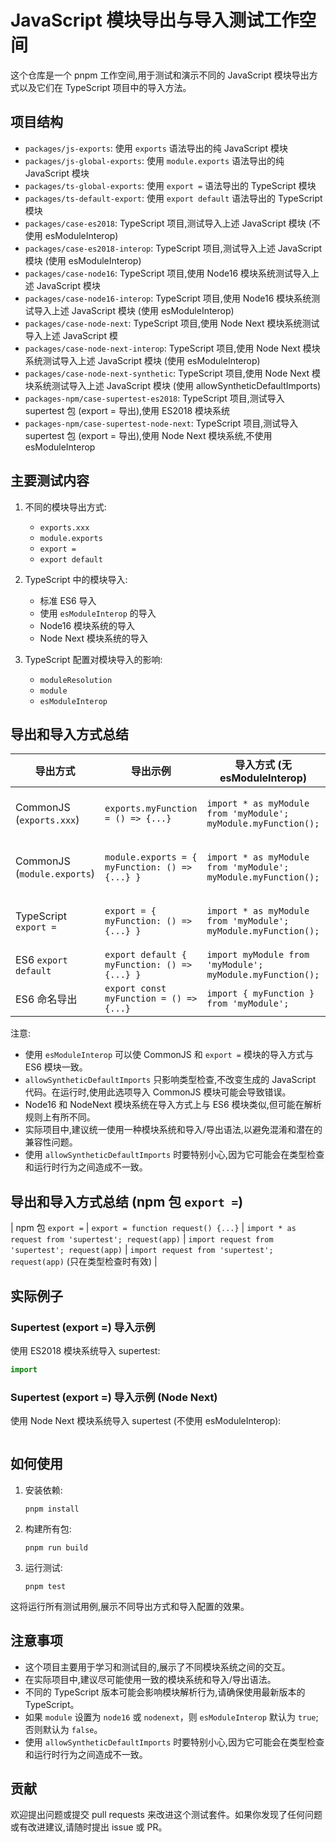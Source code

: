 # JavaScript 模块导出与导入测试工作空间

这个仓库是一个 pnpm 工作空间,用于测试和演示不同的 JavaScript 模块导出方式以及它们在 TypeScript 项目中的导入方法。

## 项目结构

- `packages/js-exports`: 使用 `exports` 语法导出的纯 JavaScript 模块
- `packages/js-global-exports`: 使用 `module.exports` 语法导出的纯 JavaScript 模块
- `packages/ts-global-exports`: 使用 `export =` 语法导出的 TypeScript 模块
- `packages/ts-default-export`: 使用 `export default` 语法导出的 TypeScript 模块
- `packages/case-es2018`: TypeScript 项目,测试导入上述 JavaScript 模块 (不使用 esModuleInterop)
- `packages/case-es2018-interop`: TypeScript 项目,测试导入上述 JavaScript 模块 (使用 esModuleInterop)
- `packages/case-node16`: TypeScript 项目,使用 Node16 模块系统测试导入上述 JavaScript 模块
- `packages/case-node16-interop`: TypeScript 项目,使用 Node16 模块系统测试导入上述 JavaScript 模块 (使用 esModuleInterop)
- `packages/case-node-next`: TypeScript 项目,使用 Node Next 模块系统测试导入上述 JavaScript 模
- `packages/case-node-next-interop`: TypeScript 项目,使用 Node Next 模块系统测试导入上述 JavaScript 模块 (使用 esModuleInterop)
- `packages/case-node-next-synthetic`: TypeScript 项目,使用 Node Next 模块系统测试导入上述 JavaScript 模块 (使用 allowSyntheticDefaultImports)
- `packages-npm/case-supertest-es2018`: TypeScript 项目,测试导入 supertest 包 (export = 导出),使用 ES2018 模块系统
- `packages-npm/case-supertest-node-next`: TypeScript 项目,测试导入 supertest 包 (export = 导出),使用 Node Next 模块系统,不使用 esModuleInterop

## 主要测试内容

1. 不同的模块导出方式:
   - `exports.xxx`
   - `module.exports`
   - `export =`
   - `export default`

2. TypeScript 中的模块导入:
   - 标准 ES6 导入
   - 使用 `esModuleInterop` 的导入
   - Node16 模块系统的导入
   - Node Next 模块系统的导入

3. TypeScript 配置对模块导入的影响:
   - `moduleResolution`
   - `module`
   - `esModuleInterop`

## 导出和导入方式总结

| 导出方式 | 导出示例 | 导入方式 (无 esModuleInterop) | 导入方式 (有 esModuleInterop) | 导入方式 (有 allowSyntheticDefaultImports) |
|---------|---------|----------------------------|----------------------------|------------------------------------------|
| CommonJS (`exports.xxx`) | `exports.myFunction = () => {...}` | `import * as myModule from 'myModule'; myModule.myFunction();` | `import myModule from 'myModule'; myModule.myFunction();` | `import myModule from 'myModule'; myModule.myFunction();` (只在类型检查时有效) |
| CommonJS (`module.exports`) | `module.exports = { myFunction: () => {...} }` | `import * as myModule from 'myModule'; myModule.myFunction();` | `import myModule from 'myModule'; myModule.myFunction();` | `import myModule from 'myModule'; myModule.myFunction();` (只在类型检查时有效) |
| TypeScript `export =` | `export = { myFunction: () => {...} }` | `import * as myModule from 'myModule'; myModule.myFunction();` | `import myModule from 'myModule'; myModule.myFunction();` | `import myModule from 'myModule'; myModule.myFunction();` (只在类型检查时有效) |
| ES6 `export default` | `export default { myFunction: () => {...} }` | `import myModule from 'myModule'; myModule.myFunction();` | `import myModule from 'myModule'; myModule.myFunction();` | `import myModule from 'myModule'; myModule.myFunction();` |
| ES6 命名导出 | `export const myFunction = () => {...}` | `import { myFunction } from 'myModule';` | `import { myFunction } from 'myModule';` | `import { myFunction } from 'myModule';` |

注意:
- 使用 `esModuleInterop` 可以使 CommonJS 和 `export =` 模块的导入方式与 ES6 模块一致。
- `allowSyntheticDefaultImports` 只影响类型检查,不改变生成的 JavaScript 代码。在运行时,使用此选项导入 CommonJS 模块可能会导致错误。
- Node16 和 NodeNext 模块系统在导入方式上与 ES6 模块类似,但可能在解析规则上有所不同。
- 实际项目中,建议统一使用一种模块系统和导入/导出语法,以避免混淆和潜在的兼容性问题。
- 使用 `allowSyntheticDefaultImports` 时要特别小心,因为它可能会在类型检查和运行时行为之间造成不一致。

## 导出和导入方式总结 (npm 包 `export =`)

| npm 包 `export =` | `export = function request() {...}` | `import * as request from 'supertest'; request(app)` | `import request from 'supertest'; request(app)` | `import request from 'supertest'; request(app)` (只在类型检查时有效) |

## 实际例子

### Supertest (export =) 导入示例

使用 ES2018 模块系统导入 supertest:

```typescript
import
```

### Supertest (export =) 导入示例 (Node Next)

使用 Node Next 模块系统导入 supertest (不使用 esModuleInterop):

```typescript
```

## 如何使用

1. 安装依赖:
   ```
   pnpm install
   ```

2. 构建所有包:
   ```
   pnpm run build
   ```

3. 运行测试:
   ```
   pnpm test
   ```

这将运行所有测试用例,展示不同导出方式和导入配置的效果。

## 注意事项

- 这个项目主要用于学习和测试目的,展示了不同模块系统之间的交互。
- 在实际项目中,建议尽可能使用一致的模块系统和导入/导出语法。
- 不同的 TypeScript 版本可能会影响模块解析行为,请确保使用最新版本的 TypeScript。
- 如果 `module` 设置为 `node16` 或 `nodenext`，则 `esModuleInterop` 默认为 `true`; 否则默认为 `false`。
- 使用 `allowSyntheticDefaultImports` 时要特别小心,因为它可能会在类型检查和运行时行为之间造成不一致。

## 贡献

欢迎提出问题或提交 pull requests 来改进这个测试套件。如果你发现了任何问题或有改进建议,请随时提出 issue 或 PR。